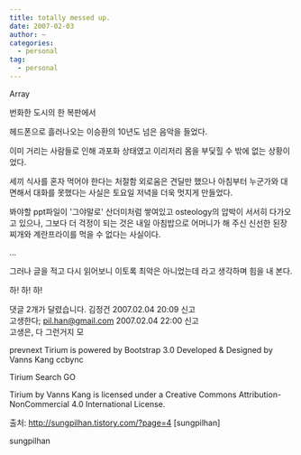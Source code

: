 ```yaml
---
title: totally messed up.
date: 2007-02-03
author: ~
categories:
  - personal
tag:
  - personal
---
```




Array

번화한 도시의 한 복판에서

헤드폰으로 흘러나오는 이승환의 10년도 넘은 음악을 들었다.

이미 거리는 사람들로 인해 과포화 상태였고 이리저리 몸을 부딫힐 수 밖에 없는 상황이었다.

세끼 식사를 혼자 먹어야 한다는 처절함 외로움은 견딜만 했으나 아침부터 누군가와 대면해서 대화를 못했다는 사실은 토요일 저녁을 더욱 멋지게 만들었다.

봐야할 ppt파일이 '그야말로' 산더미처럼 쌓여있고 osteology의 압박이 서서히 다가오고 있으나, 그보다 더 걱정이 되는 것은 내일 아침밥으로 어머니가 해 주신 신선한 된장찌개와 계란프라이를 먹을 수 없다는 사실이다.

...

그러나 글을 적고 다시 읽어보니 이토록 최악은 아니었는데 라고 생각하며 힘을 내 본다.

하! 하! 하!



 댓글  2개가 달렸습니다.
 김정건 2007.02.04 20:09 신고   
고생한다;
 pil.han@gmail.com 2007.02.04 22:00 신고   
고생은, 다 그런거지 모



prevnext
Tirium is powered by Bootstrap 3.0
Developed & Designed by 
Vanns Kang
ccbync

Tirium Search
GO

Tirium by Vanns Kang is licensed under a Creative Commons Attribution-NonCommercial 4.0 International License.



출처: http://sungpilhan.tistory.com/?page=4 [sungpilhan]


sungpilhan
         


